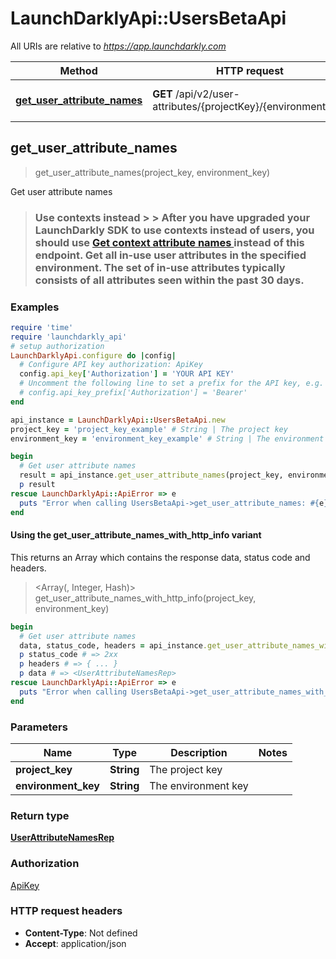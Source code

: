 # LaunchDarklyApi::UsersBetaApi

All URIs are relative to *https://app.launchdarkly.com*

| Method | HTTP request | Description |
| ------ | ------------ | ----------- |
| [**get_user_attribute_names**](UsersBetaApi.md#get_user_attribute_names) | **GET** /api/v2/user-attributes/{projectKey}/{environmentKey} | Get user attribute names |


## get_user_attribute_names

> <UserAttributeNamesRep> get_user_attribute_names(project_key, environment_key)

Get user attribute names

> ### Use contexts instead > > After you have upgraded your LaunchDarkly SDK to use contexts instead of users, you should use [Get context attribute names ](https://launchdarkly.com/docs/api/contexts/get-context-attribute-names) instead of this endpoint.  Get all in-use user attributes in the specified environment. The set of in-use attributes typically consists of all attributes seen within the past 30 days. 

### Examples

```ruby
require 'time'
require 'launchdarkly_api'
# setup authorization
LaunchDarklyApi.configure do |config|
  # Configure API key authorization: ApiKey
  config.api_key['Authorization'] = 'YOUR API KEY'
  # Uncomment the following line to set a prefix for the API key, e.g. 'Bearer' (defaults to nil)
  # config.api_key_prefix['Authorization'] = 'Bearer'
end

api_instance = LaunchDarklyApi::UsersBetaApi.new
project_key = 'project_key_example' # String | The project key
environment_key = 'environment_key_example' # String | The environment key

begin
  # Get user attribute names
  result = api_instance.get_user_attribute_names(project_key, environment_key)
  p result
rescue LaunchDarklyApi::ApiError => e
  puts "Error when calling UsersBetaApi->get_user_attribute_names: #{e}"
end
```

#### Using the get_user_attribute_names_with_http_info variant

This returns an Array which contains the response data, status code and headers.

> <Array(<UserAttributeNamesRep>, Integer, Hash)> get_user_attribute_names_with_http_info(project_key, environment_key)

```ruby
begin
  # Get user attribute names
  data, status_code, headers = api_instance.get_user_attribute_names_with_http_info(project_key, environment_key)
  p status_code # => 2xx
  p headers # => { ... }
  p data # => <UserAttributeNamesRep>
rescue LaunchDarklyApi::ApiError => e
  puts "Error when calling UsersBetaApi->get_user_attribute_names_with_http_info: #{e}"
end
```

### Parameters

| Name | Type | Description | Notes |
| ---- | ---- | ----------- | ----- |
| **project_key** | **String** | The project key |  |
| **environment_key** | **String** | The environment key |  |

### Return type

[**UserAttributeNamesRep**](UserAttributeNamesRep.md)

### Authorization

[ApiKey](../README.md#ApiKey)

### HTTP request headers

- **Content-Type**: Not defined
- **Accept**: application/json

